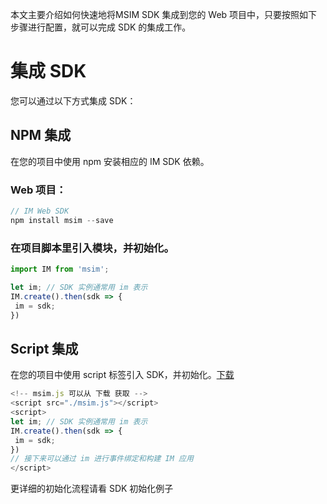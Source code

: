 本文主要介绍如何快速地将MSIM SDK 集成到您的 Web 项目中，只要按照如下步骤进行配置，就可以完成 SDK 的集成工作。

# 集成 SDK
您可以通过以下方式集成 SDK：

## NPM 集成
在您的项目中使用 npm 安装相应的 IM SDK 依赖。

### Web 项目：
```js
// IM Web SDK
npm install msim --save
```
### 在项目脚本里引入模块，并初始化。

```js
import IM from 'msim';

let im; // SDK 实例通常用 im 表示
IM.create().then(sdk => {
 im = sdk;
})
```
## Script 集成
在您的项目中使用 script 标签引入 SDK，并初始化。[下载](https://www.showdoc.com.cn/server/api/attachment/visitfile/sign/742c5b67837942dd9ff6a8c8baf30644 "[MSIM.zip")
```js
<!-- msim.js 可以从 下载 获取 -->
<script src="./msim.js"></script>
<script>
let im; // SDK 实例通常用 im 表示
IM.create().then(sdk => {
 im = sdk;
})
// 接下来可以通过 im 进行事件绑定和构建 IM 应用
</script>
```
更详细的初始化流程请看 SDK 初始化例子